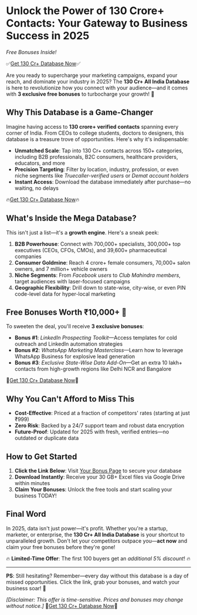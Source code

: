 # Unlock the Power of 130 Crore+ Contacts: Your Gateway to Business Success in 2025
*Free Bonuses Inside!*

✅[Get 130 Cr+ Database Now](https://cosmofeed.com/vp/662cabf8412627001399be0c)✅

Are you ready to supercharge your marketing campaigns, expand your reach, and dominate your industry in 2025? The **130 Cr+ All India Database** is here to revolutionize how you connect with your audience—and it comes with **3 exclusive free bonuses** to turbocharge your growth! 🚀

## Why This Database is a Game-Changer

Imagine having access to **130 crore+ verified contacts** spanning every corner of India. From CEOs to college students, doctors to designers, this database is a treasure trove of opportunities. Here's why it's indispensable:

* **Unmatched Scale**: Tap into 130 Cr+ contacts across 150+ categories, including B2B professionals, B2C consumers, healthcare providers, educators, and more
* **Precision Targeting**: Filter by location, industry, profession, or even niche segments like *Truecaller-verified users* or *Demat account holders*
* **Instant Access**: Download the database immediately after purchase—no waiting, no delays

🔥[Get 130 Cr+ Database Now](https://cosmofeed.com/vp/662cabf8412627001399be0c)🔥

## What's Inside the Mega Database?

This isn't just a list—it's a **growth engine**. Here's a sneak peek:

1. **B2B Powerhouse**: Connect with 700,000+ specialists, 300,000+ top executives (CEOs, CFOs, CMOs), and 39,600+ pharmaceutical companies
2. **Consumer Goldmine**: Reach 4 crore+ female consumers, 70,000+ salon owners, and 7 million+ vehicle owners
3. **Niche Segments**: From *Facebook users* to *Club Mahindra members*, target audiences with laser-focused campaigns
4. **Geographic Flexibility**: Drill down to state-wise, city-wise, or even PIN code-level data for hyper-local marketing

## Free Bonuses Worth ₹10,000+ 🎁

To sweeten the deal, you'll receive **3 exclusive bonuses**:

* **Bonus #1**: *LinkedIn Prospecting Toolkit*—Access templates for cold outreach and LinkedIn automation strategies
* **Bonus #2**: *WhatsApp Marketing Masterclass*—Learn how to leverage WhatsApp Business for explosive lead generation
* **Bonus #3**: *Exclusive State-Wise Data Add-On*—Get an extra 10 lakh+ contacts from high-growth regions like Delhi NCR and Bangalore

🚀[Get 130 Cr+ Database Now](https://cosmofeed.com/vp/662cabf8412627001399be0c)🚀

## Why You Can't Afford to Miss This

* **Cost-Effective**: Priced at a fraction of competitors' rates (starting at just ₹999)
* **Zero Risk**: Backed by a 24/7 support team and robust data encryption
* **Future-Proof**: Updated for 2025 with fresh, verified entries—no outdated or duplicate data

## How to Get Started

1. **Click the Link Below**: Visit [Your Bonus Page](https://cosmofeed.com/vp/662cabf8412627001399be0c) to secure your database
2. **Download Instantly**: Receive your 30 GB+ Excel files via Google Drive within minutes
3. **Claim Your Bonuses**: Unlock the free tools and start scaling your business TODAY!

## Final Word

In 2025, data isn't just power—it's profit. Whether you're a startup, marketer, or enterprise, the **130 Cr+ All India Database** is your shortcut to unparalleled growth. Don't let your competitors outpace you—**act now** and claim your free bonuses before they're gone!

🔥 **Limited-Time Offer**: The first 100 buyers get an *additional 5% discount*! 🔥

---

**PS**: Still hesitating? Remember—every day without this database is a day of missed opportunities. Click the link, grab your bonuses, and watch your business soar! 🚀

*[Disclaimer: This offer is time-sensitive. Prices and bonuses may change without notice.]*
🎁[Get 130 Cr+ Database Now](https://cosmofeed.com/vp/662cabf8412627001399be0c)🎁
